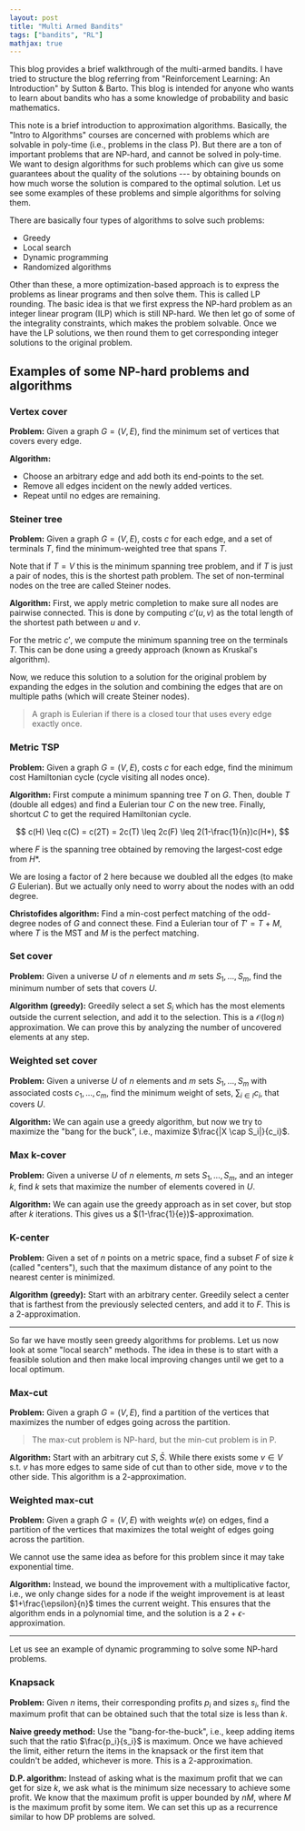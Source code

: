 ```yaml
---
layout: post
title: "Multi Armed Bandits"
tags: ["bandits", "RL"]
mathjax: true
---
```


This blog provides a brief walkthrough of the multi-armed bandits. I have tried to structure
the blog referring from "Reinforcement Learning: An Introduction" by Sutton & Barto. This blog is
intended for anyone who wants to learn about bandits who has a some knowledge of probability
and basic mathematics.

This note is a brief introduction to approximation algorithms. Basically, the "Intro to
Algorithms" courses are concerned with problems which are solvable in poly-time (i.e., problems
in the class P). But there are a ton of important problems that are NP-hard, and cannot
be solved in poly-time. We want to design algorithms for such problems which can give us
some guarantees about the quality of the solutions --- by obtaining bounds on how much
worse the solution is compared to the optimal solution. Let us see some examples of these
problems and simple algorithms for solving them.

There are basically four types of algorithms to solve such problems:

* Greedy
* Local search
* Dynamic programming
* Randomized algorithms

Other than these, a more optimization-based approach is to express the problems as linear
programs and then solve them. This is called LP rounding. The basic idea is that we first
express the NP-hard problem as an integer linear program (ILP) which is still NP-hard. We
then let go of some of the integrality constraints, which makes the problem solvable. Once
we have the LP solutions, we then round them to get corresponding integer solutions to the
original problem.

## Examples of some NP-hard problems and algorithms

### Vertex cover

**Problem:** Given a graph $G = (V,E)$, find the minimum set of vertices that covers every edge.

**Algorithm:**

- Choose an arbitrary edge and add both its end-points to the set.
- Remove all edges incident on the newly added vertices.
- Repeat until no edges are remaining.

### Steiner tree

**Problem:** Given a graph $G = (V,E)$, costs $c$ for each edge, and a set of terminals $T$, find
the minimum-weighted tree that spans $T$.

Note that if $T = V$ this is the minimum spanning tree problem, and if $T$ is just a pair of nodes,
this is the shortest path problem. The set of non-terminal nodes on the tree are called Steiner nodes.

**Algorithm:** First, we apply metric completion to make sure all nodes are pairwise connected. This
is done by computing $c'(u,v)$ as the total length of the shortest path between $u$ and $v$.

For the metric $c'$, we compute the minimum spanning tree on the terminals $T$. This can be done using
a greedy approach (known as Kruskal's algorithm).

Now, we reduce this solution to a solution for the original problem by expanding the edges in the 
solution and combining the edges that are on multiple paths (which will create Steiner nodes).

> A graph is Eulerian if there is a closed tour that uses every edge exactly once.

### Metric TSP

**Problem:** Given a graph $G = (V,E)$, costs $c$ for each edge, find the minimum cost Hamiltonian
cycle (cycle visiting all nodes once).

**Algorithm:** First compute a minimum spanning tree $T$ on $G$. Then, double $T$ (double all edges)
and find a Eulerian tour $C$ on the new tree. Finally, shortcut $C$ to get the required Hamiltonian
cycle.

$$ c(H) \leq c(C) = c(2T) = 2c(T) \leq 2c(F) \leq 2(1-\frac{1}{n})c(H*), $$

where $F$ is the spanning tree obtained by removing the largest-cost edge from $H*$.

We are losing a factor of 2 here because we doubled all the edges (to make $G$ Eulerian). But we actually
only need to worry about the nodes with an odd degree.

**Christofides algorithm:** Find a min-cost perfect matching of the odd-degree nodes of $G$ and connect these.
Find a Eulerian tour of $T' = T + M$, where $T$ is the MST and $M$ is the perfect matching.

### Set cover

**Problem:** Given a universe $U$ of $n$ elements and $m$ sets $S_1,\ldots,S_m$, find the minimum
number of sets that covers $U$.

**Algorithm (greedy):** Greedily select a set $S_i$ which has the most elements outside the current
selection, and add it to the selection. This is a $\mathcal{O}(\log n)$ approximation. We can prove this
by analyzing the number of uncovered elements at any step.

### Weighted set cover

**Problem:** Given a universe $U$ of $n$ elements and $m$ sets $S_1,\ldots,S_m$ with associated costs
$c_1,\ldots,c_m$, find the minimum weight of sets, $\sum_{i\in I}c_i$, that covers $U$.

**Algorithm:** We can again use a greedy algorithm, but now we try to maximize the "bang for the buck",
i.e., maximize $\frac{|X \cap S_i|}{c_i}$.

### Max k-cover

**Problem:** Given a universe $U$ of $n$ elements, $m$ sets $S_1,\ldots,S_m$, and an integer $k$, 
find $k$ sets that maximize the number of elements covered in $U$.

**Algorithm:** We can again use the greedy approach as in set cover, but stop after $k$ iterations.
This gives us a $(1-\frac{1}{e})$-approximation.

### K-center

**Problem:** Given a set of $n$ points on a metric space, find a subset $F$ of size $k$ (called "centers"), such that
the maximum distance of any point to the nearest center is minimized.

**Algorithm (greedy):** Start with an arbitrary center. Greedily select a center that is farthest from
the previously selected centers, and add it to $F$. This is a 2-approximation.

---

So far we have mostly seen greedy algorithms for problems. Let us now look at some "local search" methods.
The idea in these is to start with a feasible solution and then make local improving changes
until we get to a local optimum.

### Max-cut

**Problem:** Given a graph $G=(V,E)$, find a partition of the vertices that maximizes the number
of edges going across the partition.

> The max-cut problem is NP-hard, but the min-cut problem is in P.

**Algorithm:** Start with an arbitrary cut $S, \bar{S}$. While there exists some $v \in V$ s.t. $v$
has more edges to same side of cut than to other side, move $v$ to the other side. This algorithm is
a 2-approximation.

### Weighted max-cut

**Problem:** Given a graph $G=(V,E)$ with weights $w(e)$ on edges, find a partition of the vertices that 
maximizes the total weight of edges going across the partition.

We cannot use the same idea as before for this problem since it may take exponential time.

**Algorithm:** Instead, we bound the improvement with a multiplicative factor, i.e., we only
change sides for a node if the weight improvement is at least $1+\frac{\epsilon}{n}$ times the
current weight. This ensures that the algorithm ends in a polynomial time, and the solution is
a $2+\epsilon$-approximation.

---

Let us see an example of dynamic programming to solve some NP-hard problems.

### Knapsack

**Problem:** Given $n$ items, their corresponding profits $p_i$ and sizes $s_i$, find the maximum
profit that can be obtained such that the total size is less than $k$.

**Naive greedy method:** Use the "bang-for-the-buck", i.e., keep adding items such that the ratio
$\frac{p_i}{s_i}$ is maximum. Once we have achieved the limit, either return the items in the
knapsack or the first item that couldn't be added, whichever is more. This is a 2-approximation.

**D.P. algorithm:** Instead of asking what is the maximum profit that we can get for size $k$, we
ask what is the minimum size necessary to achieve some profit. We know that the maximum profit is upper
bounded by $nM$, where $M$ is the maximum profit by some item. We can set this up as a recurrence
similar to how DP problems are solved.
